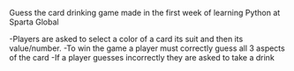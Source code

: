 Guess the card drinking game made in the first week of learning Python at Sparta Global

-Players are asked to select a color of a card its suit and then its value/number.
-To win the game a player must correctly guess all 3 aspects of the card
-If a player guesses incorrectly they are asked to take a drink

